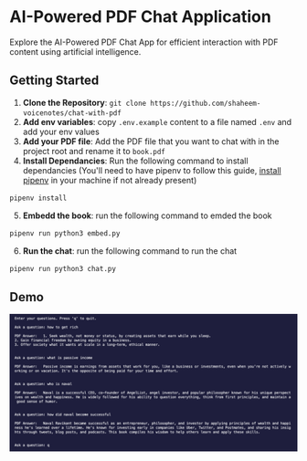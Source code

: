 # AI-Powered PDF Chat Application

Explore the AI-Powered PDF Chat App for efficient interaction with PDF content using artificial intelligence.

## Getting Started

1. **Clone the Repository**: `git clone https://github.com/shaheem-voicenotes/chat-with-pdf`
2. **Add env variables**: copy `.env.example` content to a file named `.env` and add your env values
3. **Add your PDF file**: Add the PDF file that you want to chat with in the project root and rename it to `book.pdf`
4. **Install Dependancies**: Run the following command to install dependancies (You'll need to have pipenv to follow this guide, [install pipenv](https://pipenv.pypa.io/en/latest/installation.html) in your machine if not already present)
```bash
pipenv install
```
5. **Embedd the book**: run the following command to emded the book 
```bash
pipenv run python3 embed.py
```
6. **Run the chat**: run the following command to run the chat
```bash
pipenv run python3 chat.py
```

## Demo

![Working Demo](./screenshots/demo.png)
